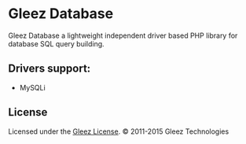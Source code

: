 # Gleez Database

Gleez Database a lightweight independent driver based PHP library for database SQL query building.

## Drivers support:

+ MySQLi

## License

Licensed under the [Gleez License](https://github.com/gleez/database/blob/LICENSE.md). © 2011-2015 Gleez Technologies
